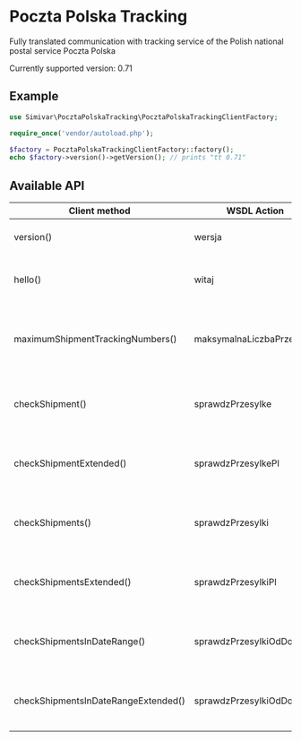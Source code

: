 # Poczta Polska Tracking

Fully translated communication with tracking service of the Polish national postal service Poczta Polska

Currently supported version: 0.71

## Example

```php
use Simivar\PocztaPolskaTracking\PocztaPolskaTrackingClientFactory;

require_once('vendor/autoload.php');

$factory = PocztaPolskaTrackingClientFactory::factory();
echo $factory->version()->getVersion(); // prints "tt 0.71"
```

## Available API
| Client method                       | WSDL Action               | Description                                                                    |
| ----------------------------------- | ------------------------- | ------------------------------------------------------------------------------ |
| version()                           | wersja                    | returns the current version of the Web Service                                 |
| hello()                             | witaj                     | method for testing of parameter passing                                        |
| maximumShipmentTrackingNumbers()    | maksymalnaLiczbaPrzesylek | returns maximum number of tracking numbers passed to checkShipments*() methods |
| checkShipment()                     | sprawdzPrzesylke          | returns information about one Shipment with details about Offices              |
| checkShipmentExtended()             | sprawdzPrzesylkePl        | returns information about one Shipment without details about Offices           |
| checkShipments()                    | sprawdzPrzesylki          | returns information about Shipments with details about Offices                 |
| checkShipmentsExtended()            | sprawdzPrzesylkiPl        | returns information about Shipments without details about Offices              |
| checkShipmentsInDateRange()         | sprawdzPrzesylkiOdDo      | returns information about Shipments with details about Offices                 |
| checkShipmentsInDateRangeExtended() | sprawdzPrzesylkiOdDoPl    | returns information about Shipments without details about Offices              |
